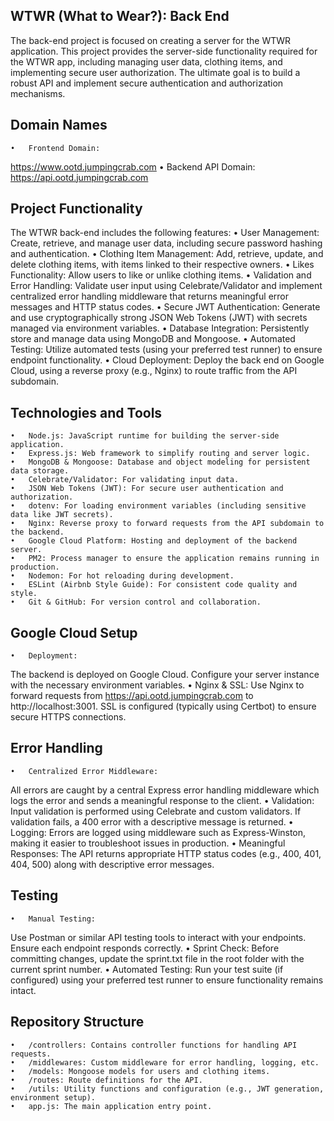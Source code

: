 ## WTWR (What to Wear?): Back End

The back-end project is focused on creating a server for the WTWR application. This project provides the server-side functionality required for the WTWR app, including managing user data, clothing items, and implementing secure user authorization. The ultimate goal is to build a robust API and implement secure authentication and authorization mechanisms.

## Domain Names
	•	Frontend Domain:
https://www.ootd.jumpingcrab.com
	•	Backend API Domain:
https://api.ootd.jumpingcrab.com

## Project Functionality

The WTWR back-end includes the following features:
	•	User Management:
Create, retrieve, and manage user data, including secure password hashing and authentication.
	•	Clothing Item Management:
Add, retrieve, update, and delete clothing items, with items linked to their respective owners.
	•	Likes Functionality:
Allow users to like or unlike clothing items.
	•	Validation and Error Handling:
Validate user input using Celebrate/Validator and implement centralized error handling middleware that returns meaningful error messages and HTTP status codes.
	•	Secure JWT Authentication:
Generate and use cryptographically strong JSON Web Tokens (JWT) with secrets managed via environment variables.
	•	Database Integration:
Persistently store and manage data using MongoDB and Mongoose.
	•	Automated Testing:
Utilize automated tests (using your preferred test runner) to ensure endpoint functionality.
	•	Cloud Deployment:
Deploy the back end on Google Cloud, using a reverse proxy (e.g., Nginx) to route traffic from the API subdomain.

## Technologies and Tools
	•	Node.js: JavaScript runtime for building the server-side application.
	•	Express.js: Web framework to simplify routing and server logic.
	•	MongoDB & Mongoose: Database and object modeling for persistent data storage.
	•	Celebrate/Validator: For validating input data.
	•	JSON Web Tokens (JWT): For secure user authentication and authorization.
	•	dotenv: For loading environment variables (including sensitive data like JWT secrets).
	•	Nginx: Reverse proxy to forward requests from the API subdomain to the backend.
	•	Google Cloud Platform: Hosting and deployment of the backend server.
	•	PM2: Process manager to ensure the application remains running in production.
	•	Nodemon: For hot reloading during development.
	•	ESLint (Airbnb Style Guide): For consistent code quality and style.
	•	Git & GitHub: For version control and collaboration.

## Google Cloud Setup

	•	Deployment:
The backend is deployed on Google Cloud. Configure your server instance with the necessary environment variables.
	•	Nginx & SSL:
Use Nginx to forward requests from https://api.ootd.jumpingcrab.com to http://localhost:3001. SSL is configured (typically using Certbot) to ensure secure HTTPS connections.

## Error Handling

	•	Centralized Error Middleware:
All errors are caught by a central Express error handling middleware which logs the error and sends a meaningful response to the client.
	•	Validation:
Input validation is performed using Celebrate and custom validators. If validation fails, a 400 error with a descriptive message is returned.
	•	Logging:
Errors are logged using middleware such as Express-Winston, making it easier to troubleshoot issues in production.
	•	Meaningful Responses:
The API returns appropriate HTTP status codes (e.g., 400, 401, 404, 500) along with descriptive error messages.

## Testing

	•	Manual Testing:
Use Postman or similar API testing tools to interact with your endpoints. Ensure each endpoint responds correctly.
	•	Sprint Check:
Before committing changes, update the sprint.txt file in the root folder with the current sprint number.
	•	Automated Testing:
Run your test suite (if configured) using your preferred test runner to ensure functionality remains intact.

## Repository Structure

	•	/controllers: Contains controller functions for handling API requests.
	•	/middlewares: Custom middleware for error handling, logging, etc.
	•	/models: Mongoose models for users and clothing items.
	•	/routes: Route definitions for the API.
	•	/utils: Utility functions and configuration (e.g., JWT generation, environment setup).
	•	app.js: The main application entry point.
